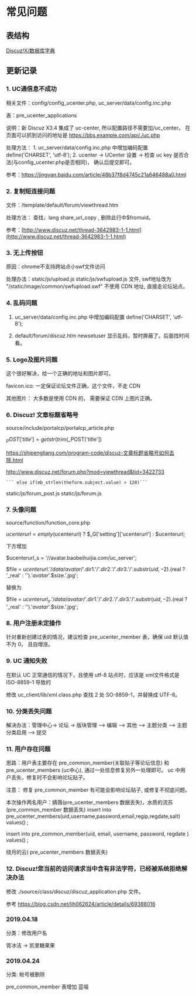 # 常见问题

## 表结构

[Discuz!X/数据库字典](http://wiki.blueidea.com/index.php?title=Discuz!X/数据库字典)


## 更新记录

### 1. UC通信息不成功

相关文件：config/config_ucenter.php, uc_server/data/config.inc.php

表：pre_ucenter_applications

说明：新 Discuz X3.4 集成了 uc-center, 所以配置路径不需要加/uc_center。 在页面可以抓到访问的地址是 https://bbs.example.com/api/./uc.php

处理方法：
	1. uc_server/data/config.inc.php 中增加编码配置 define('CHARSET', 'utf-8');
	2. ucenter -> UCenter 设置 -> 检查 uc key 是否合法(与config_ucenter.php是否相同)， 确认后提交即可。

参考：https://jingyan.baidu.com/article/48b37f8d4745c21a646488a0.html


### 2. 复制短连接问题

文件：/template/default/forum/viewthread.htm

处理方法： 查找，lang share_url_copy , 删除此行中$fromuid。

参考：[http://www.discuz.net/thread-3642983-1-1.html](http://www.discuz.net/thread-3642983-1-1.html)


### 3. 无上传按钮

原因：chrome不支持跨站点小swf文件访问

处理办法：static/js/upload.js static/js/swfupload.js 文件,  swf地址改为 "/static/image/common/swfupload.swf" 不使用 CDN 地址, 直接走论坛站点。


### 4. 乱码问题

1. uc_server/data/config.inc.php 中增加编码配置 define('CHARSET', 'utf-8');

2. default/forum/discuz.htm newsetuser 显示乱码，暂时屏蔽了。后面找时间看。

### 5. Logo及图片问题

这个很好解决，给一个正确的地址和图片即可。

favicon.ico: 一定保证论坛文件正确，这个文件，不走 CDN

其他图片： 大多数是使用 CDN 的， 需要保证 CDN 上图片正确。


### 6. Discuz! 文章标题省略号

source/include/portalcp/portalcp_article.php

$_POST['title'] = getstr(trim($_POST['title'])

https://shipengliang.com/program-code/discuz-文章标题省略号如何去除.html

http://www.discuz.net/forum.php?mod=viewthread&tid=3422733

	``` else if(mb_strlen(theform.subject.value) > 120)```
static/js/forum_post.js
static/js/forum.js



### 7. 头像问题

source/function/function_core.php

$ucenterurl = empty($ucenterurl) ? $_G['setting']['ucenterurl'] : $ucenterurl;

下方增加

$ucenterurl_s = '//avatar.baobeihuijia.com/uc_server';

$file = $ucenterurl.'/data/avatar/'.$dir1.'/'.$dir2.'/'.$dir3.'/'.substr($uid, -2).($real ? '_real' : '').'_avatar_'.$size.'.jpg';

替换为

$file = $ucenterurl_s.'/data/avatar/'.$dir1.'/'.$dir2.'/'.$dir3.'/'.substr($uid, -2).($real ? '_real' : '').'_avatar_'.$size.'.jpg';


### 8. 用户注册未定操作

针对重新创建过表的情况，建议检查 pre_ucenter_member 表，确保 uid 默认值不为 0， 且自增涨。


### 9. UC 通知失败

在默认 UC 正常通信的情况下，且使用 utf-8 站点时，应该是 xml文件格式是 ISO-8859-1 导致的

修改 uc_client/lib/xml.class.php 查找 2 处 SO-8859-1，并替换成 UTF-8。

### 10. 分类丢失问题

解决办法：管理中心-> 论坛 ->   版块管理  --> 编辑  --> 其他 --> 主题分类 --> 主题分类启用 --> 提交

### 11. 用户存在问题

思路：用户表主要存在 pre_common_member(关联贴子等论坛信息) 和 pre_ucenter_members (uc中心), 通过一处信息修复另外一处理即可。 uc 中用户丢失，修复时不会影响论坛贴子。

注意： 修复 pre_common_member 有可能会影响论坛贴子, 或修复不彻底问题。

本次操作两名用户：婧薇(pre_ucenter_members 数据丢失)，水质的流苏(pre_common_member 数据丢失)
insert into pre_ucenter_members(uid,username,password,email,regip,regdate,salt) values() ;

insert into  pre_common_member(uid, email, username, password, regdate ) values() ;

绕月的云( pre_ucenter_members 数据丢失)

### 12. Discuz!您当前的访问请求当中含有非法字符，已经被系统拒绝解决办法

修改 ./source/class/discuz/discuz_application.php 文件。

参考 https://blog.csdn.net/lih062624/article/details/69388016

### 2019.04.18
  分类：修改用户名

  胥冰洁 -> 凯里糖果果

### 2019.04.24
  分类: 帐号被删除

  pre_common_member 表增加 蓝喵
